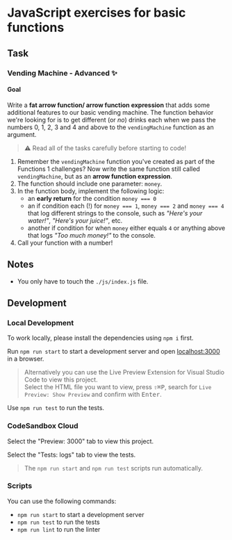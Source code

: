 # JavaScript exercises for basic functions

## Task

### Vending Machine - Advanced ✨

#### Goal

Write a **fat arrow function/ arrow function expression** that adds some additional features to our basic vending machine.
The function behavior we're looking for is to get different (or _no_) drinks each when we pass the numbers 0, 1, 2, 3 and 4 and above to the `vendingMachine` function as an argument.

> ⚠️ Read all of the tasks carefully before starting to code!

1. Remember the `vendingMachine` function you've created as part of the Functions 1 challenges? Now write the same function still called `vendingMachine`, but as an **arrow function expression**.
2. The function should include one parameter: `money`.
3. In the function body, implement the following logic:
   - an **early return** for the condition `money === 0`
   - an if condition each (!) for `money === 1`, `money === 2` and `money === 4` that log different strings to the console, such as _"Here's your water!"_, _"Here's your juice!"_, etc.
   - another if condition for when `money` either equals `4` or anything above that logs _"Too much money!"_
     to the console.
4. Call your function with a number!

## Notes

- You only have to touch the `./js/index.js` file.

## Development

### Local Development

To work locally, please install the dependencies using `npm i` first.

Run `npm run start` to start a development server and open [localhost:3000](http://localhost:3000) in a browser.

> Alternatively you can use the Live Preview Extension for Visual Studio Code to view this project.  
> Select the HTML file you want to view, press <kbd>⇧</kbd><kbd>⌘</kbd><kbd>P</kbd>, search for `Live Preview: Show Preview` and confirm with <kbd>Enter</kbd>.

Use `npm run test` to run the tests.

### CodeSandbox Cloud

Select the "Preview: 3000" tab to view this project.

Select the "Tests: logs" tab to view the tests.

> The `npm run start` and `npm run test` scripts run automatically.

### Scripts

You can use the following commands:

- `npm run start` to start a development server
- `npm run test` to run the tests
- `npm run lint` to run the linter
